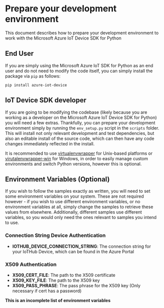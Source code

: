 # Prepare your development environment

This document describes how to prepare your development environment to work with the Microsoft Azure IoT Device SDK for Python

## End User
If you are simply using the Microsoft Azure IoT SDK for Python as an end user and do not need to modify the code itself, you can simply install the package via `pip` as follows:

```
pip install azure-iot-device
```

## IoT Device SDK developer
If you are going to be modifying the codebase (likely because you are working as a developer on the Microsoft Azure IoT Device SDK for Python) you will need a few extras. Thankfully, you can prepare your development environment simply by running the `env_setup.py` script in the `scripts` folder. This will install not only relevant development and test dependencies, but also an editable install of the source code, which can then have any code changes immediately reflected in the install.

It is recommended to use [virtualenvwrapper](https://virtualenvwrapper.readthedocs.io/en/latest/install.html) for Unix-based platforms or [virutalenvwrapper-win](https://github.com/davidmarble/virtualenvwrapper-win) for Windows, in order to easily manage custom environments and switch Python versions, however this is optional.

## Environment Variables (Optional)

If you wish to follow the samples exactly as written, you will need to set some environment variables on your system. These are not required however - if you wish to use different environment variables, or no environment variables at all, simply change the samples to retrieve these values from elsewhere. Additionally, different samples use different variables, so you would only need the ones relevant to samples you intend to use.

### Connection String Device Authentication
* **IOTHUB_DEVICE_CONNECTION_STRING**: The connection string for your IoTHub Device, which can be found in the Azure Portal

### X509 Authentication
* **X509_CERT_FILE**: The path to the X509 certificate
* **X509_KEY_FILE**: The path to the X509 key
* **X509_PASS_PHRASE**: The pass phrase for the X509 key (Only necessary if cert has a password)

**This is an incomplete list of environment variables**